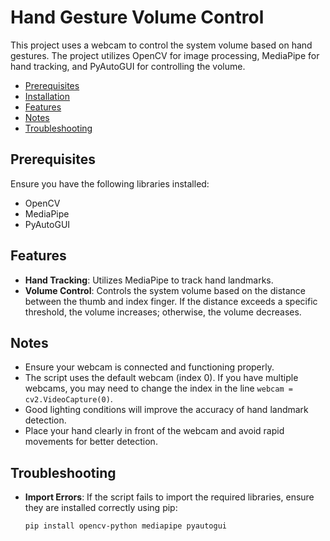 
# Hand Gesture Volume Control

This project uses a webcam to control the system volume based on hand gestures. The project utilizes OpenCV for image processing, MediaPipe for hand tracking, and PyAutoGUI for controlling the volume.
- [Prerequisites](#prerequisites)
- [Installation](#installation)
- [Features](#features)
- [Notes](#notes)
- [Troubleshooting](#troubleshooting)


## Prerequisites

Ensure you have the following libraries installed:

- OpenCV
- MediaPipe
- PyAutoGUI



## Features

- **Hand Tracking**: Utilizes MediaPipe to track hand landmarks.
- **Volume Control**: Controls the system volume based on the distance between the thumb and index finger. If the distance exceeds a specific threshold, the volume increases; otherwise, the volume decreases.

## Notes

- Ensure your webcam is connected and functioning properly.
- The script uses the default webcam (index 0). If you have multiple webcams, you may need to change the index in the line `webcam = cv2.VideoCapture(0)`.
- Good lighting conditions will improve the accuracy of hand landmark detection.
- Place your hand clearly in front of the webcam and avoid rapid movements for better detection.

## Troubleshooting

- **Import Errors**: If the script fails to import the required libraries, ensure they are installed correctly using pip:
  ```bash
  pip install opencv-python mediapipe pyautogui
